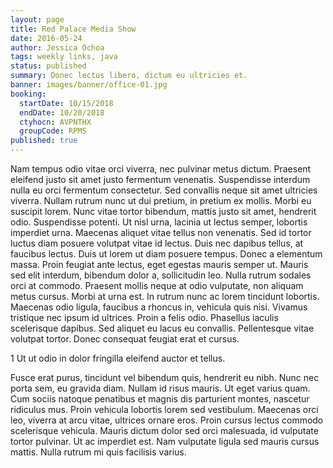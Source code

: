 ```yaml
---
layout: page
title: Red Palace Media Show
date: 2016-05-24
author: Jessica Ochoa
tags: weekly links, java
status: published
summary: Donec lectus libero, dictum eu ultricies et.
banner: images/banner/office-01.jpg
booking:
  startDate: 10/15/2018
  endDate: 10/20/2018
  ctyhocn: AVPNTHX
  groupCode: RPMS
published: true
---
```

Nam tempus odio vitae orci viverra, nec pulvinar metus dictum. Praesent eleifend justo sit amet justo fermentum venenatis. Suspendisse interdum nulla eu orci fermentum consectetur. Sed convallis neque sit amet ultricies viverra. Nullam rutrum nunc ut dui pretium, in pretium ex mollis. Morbi eu suscipit lorem. Nunc vitae tortor bibendum, mattis justo sit amet, hendrerit odio. Suspendisse potenti. Ut nisl urna, lacinia ut lectus semper, lobortis imperdiet urna. Maecenas aliquet vitae tellus non venenatis. Sed id tortor luctus diam posuere volutpat vitae id lectus. Duis nec dapibus tellus, at faucibus lectus. Duis ut lorem ut diam posuere tempus. Donec a elementum massa.
Proin feugiat ante lectus, eget egestas mauris semper ut. Mauris sed elit interdum, bibendum dolor a, sollicitudin leo. Nulla rutrum sodales orci at commodo. Praesent mollis neque at odio vulputate, non aliquam metus cursus. Morbi at urna est. In rutrum nunc ac lorem tincidunt lobortis. Maecenas odio ligula, faucibus a rhoncus in, vehicula quis nisi. Vivamus tristique nec ipsum id ultrices. Proin a felis odio. Phasellus iaculis scelerisque dapibus. Sed aliquet eu lacus eu convallis. Pellentesque vitae volutpat tortor. Donec consequat feugiat erat et cursus.

1 Ut ut odio in dolor fringilla eleifend auctor et tellus.

Fusce erat purus, tincidunt vel bibendum quis, hendrerit eu nibh. Nunc nec porta sem, eu gravida diam. Nullam id risus mauris. Ut eget varius quam. Cum sociis natoque penatibus et magnis dis parturient montes, nascetur ridiculus mus. Proin vehicula lobortis lorem sed vestibulum. Maecenas orci leo, viverra at arcu vitae, ultrices ornare eros. Proin cursus lectus commodo scelerisque vehicula. Mauris dictum dolor sed orci malesuada, id vulputate tortor pulvinar. Ut ac imperdiet est. Nam vulputate ligula sed mauris cursus mattis. Nulla rutrum mi quis facilisis varius.
